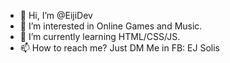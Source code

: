 - 👋 Hi, I’m @EijiDev
- 👀 I’m interested in Online Games and Music.
- 🌱 I’m currently learning HTML/CSS/JS.
- 📫 How to reach me? Just DM Me in FB: EJ Solis

<!---
EijiDev/EijiDev is a ✨ special ✨ repository because its `README.md` (this file) appears on your GitHub profile.
You can click the Preview link to take a look at your changes.
--->
